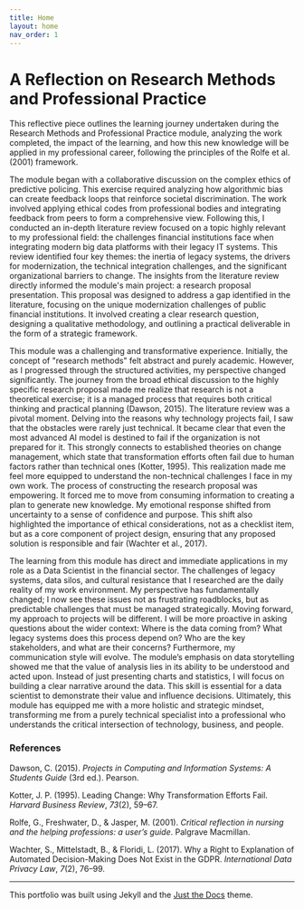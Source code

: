 ```yaml
---
title: Home
layout: home
nav_order: 1
---
```


A Reflection on Research Methods and Professional Practice
==========================================================

This reflective piece outlines the learning journey undertaken during the Research Methods and Professional Practice module, analyzing the work completed, the impact of the learning, and how this new knowledge will be applied in my professional career, following the principles of the Rolfe et al. (2001) framework.

The module began with a collaborative discussion on the complex ethics of predictive policing. This exercise required analyzing how algorithmic bias can create feedback loops that reinforce societal discrimination. The work involved applying ethical codes from professional bodies and integrating feedback from peers to form a comprehensive view. Following this, I conducted an in-depth literature review focused on a topic highly relevant to my professional field: the challenges financial institutions face when integrating modern big data platforms with their legacy IT systems. This review identified four key themes: the inertia of legacy systems, the drivers for modernization, the technical integration challenges, and the significant organizational barriers to change. The insights from the literature review directly informed the module's main project: a research proposal presentation. This proposal was designed to address a gap identified in the literature, focusing on the unique modernization challenges of public financial institutions. It involved creating a clear research question, designing a qualitative methodology, and outlining a practical deliverable in the form of a strategic framework.

This module was a challenging and transformative experience. Initially, the concept of "research methods" felt abstract and purely academic. However, as I progressed through the structured activities, my perspective changed significantly. The journey from the broad ethical discussion to the highly specific research proposal made me realize that research is not a theoretical exercise; it is a managed process that requires both critical thinking and practical planning (Dawson, 2015). The literature review was a pivotal moment. Delving into the reasons why technology projects fail, I saw that the obstacles were rarely just technical. It became clear that even the most advanced AI model is destined to fail if the organization is not prepared for it. This strongly connects to established theories on change management, which state that transformation efforts often fail due to human factors rather than technical ones (Kotter, 1995). This realization made me feel more equipped to understand the non-technical challenges I face in my own work. The process of constructing the research proposal was empowering. It forced me to move from consuming information to creating a plan to generate new knowledge. My emotional response shifted from uncertainty to a sense of confidence and purpose. This shift also highlighted the importance of ethical considerations, not as a checklist item, but as a core component of project design, ensuring that any proposed solution is responsible and fair (Wachter et al., 2017).

The learning from this module has direct and immediate applications in my role as a Data Scientist in the financial sector. The challenges of legacy systems, data silos, and cultural resistance that I researched are the daily reality of my work environment. My perspective has fundamentally changed; I now see these issues not as frustrating roadblocks, but as predictable challenges that must be managed strategically. Moving forward, my approach to projects will be different. I will be more proactive in asking questions about the wider context: Where is the data coming from? What legacy systems does this process depend on? Who are the key stakeholders, and what are their concerns? Furthermore, my communication style will evolve. The module’s emphasis on data storytelling showed me that the value of analysis lies in its ability to be understood and acted upon. Instead of just presenting charts and statistics, I will focus on building a clear narrative around the data. This skill is essential for a data scientist to demonstrate their value and influence decisions. Ultimately, this module has equipped me with a more holistic and strategic mindset, transforming me from a purely technical specialist into a professional who understands the critical intersection of technology, business, and people.

### References

Dawson, C. (2015). _Projects in Computing and Information Systems: A Students Guide_ (3rd ed.). Pearson.

Kotter, J. P. (1995). Leading Change: Why Transformation Efforts Fail. _Harvard Business Review_, _73_(2), 59–67.

Rolfe, G., Freshwater, D., & Jasper, M. (2001). _Critical reflection in nursing and the helping professions: a user’s guide_. Palgrave Macmillan.

Wachter, S., Mittelstadt, B., & Floridi, L. (2017). Why a Right to Explanation of Automated Decision-Making Does Not Exist in the GDPR. _International Data Privacy Law_, _7_(2), 76–99.
    
----
This portfolio was built using Jekyll and the [Just the Docs](https://just-the-docs.github.io/just-the-docs/) theme.

